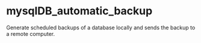 # mysqlDB_automatic_backup
Generate scheduled backups of a database locally and sends the backup to a remote computer.
